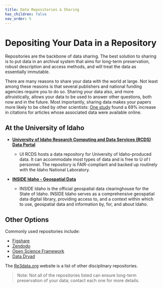 ```yaml
---
title: Data Repositories & Sharing
has_children: false
nav_order: 5
---
```


# Depositing Your Data in a Repository

Repositories are the backbone of data sharing. The best solution to sharing is
 to put data in an archival system that aims for long-term preservation, robust
  description and access methods, and will treat the data as essentially
   immutable.

There are many reasons to share your data with the world at large. Not least
 among these reasons is that several publishers and national funding agencies
  require you to do so. Sharing your data also, and more altruistically, allows
   your data to be used to answer other questions, both now and in the future.
    Most importantly, sharing data makes your papers more likely to be cited by
     other scientists:
      [One study](http://dx.doi.org/10.1371/journal.pone.0000308) found a 69%
       increase in citations for articles whose associated data were available
        online.

## At the University of Idaho

* **[University of Idaho Research Computing and Data Services (RCDS) Data Portal](https://data.nkn.uidaho.edu//)**
  * UI RCDS hosts a data repository for University of Idaho-produced data. It can
 accommodate most types of data and is free to U of I personnel. The repository
  is FAIR-compliant and backed up routinely with the Idaho National Laboratory.

* **[INSIDE Idaho - Geospatial Data](https://www.insideidaho.org)**
  * INSIDE Idaho is the official geospatial data clearinghouse for the State of
 Idaho. INSIDE Idaho serves as a comprehensive geospatial data digital library, providing access to, and a context within which to use, geospatial data and information by, for, and about Idaho.

## Other Options

Commonly used repositories include:

* [Figshare](https://figshare.com/)
* [Zendodo](https://zenodo.org/)
* [Open Science Framework](https://osf.io)
* [Data Dryad](https://datadryad.org/stash)

The [Re3data.org](http://www.re3data.org/) website is a list of other
 disciplinary repositories.
 
> Note: Not all of the repositories listed can ensure long-term preservation
 of your data; contact each one for more details.
